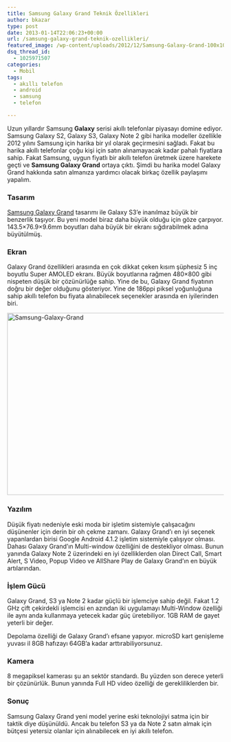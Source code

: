 ```yaml
---
title: Samsung Galaxy Grand Teknik Özellikleri
author: bkazar
type: post
date: 2013-01-14T22:06:23+00:00
url: /samsung-galaxy-grand-teknik-ozellikleri/
featured_image: /wp-content/uploads/2012/12/Samsung-Galaxy-Grand-100x100.jpg
dsq_thread_id:
  - 1025971507
categories:
  - Mobil
tags:
  - akıllı telefon
  - android
  - samsung
  - telefon

---
```

Uzun yıllardır Samsung **Galaxy** serisi akıllı telefonlar piyasayı domine ediyor. Samsung Galaxy S2, Galaxy S3, Galaxy Note 2 gibi harika modeller özellikle 2012 yılını Samsung için harika bir yıl olarak geçirmesini sağladı. Fakat bu harika akıllı telefonlar çoğu kişi için satın alınamayacak kadar pahalı fiyatlara sahip. Fakat Samsung, uygun fiyatlı bir akıllı telefon üretmek üzere harekete geçti ve **Samsung Galaxy Grand** ortaya çıktı. Şimdi bu harika model Galaxy Grand hakkında satın almanıza yardımcı olacak birkaç özellik paylaşımı yapalım.

### Tasarım

[Samsung Galaxy Grand][1] tasarımı ile Galaxy S3’e inanılmaz büyük bir benzerlik taşıyor. Bu yeni model biraz daha büyük olduğu için göze çarpıyor. 143.5&#215;76.9&#215;9.6mm boyutları daha büyük bir ekranı sığdırabilmek adına büyütülmüş.

### Ekran

Galaxy Grand özellikleri arasında en çok dikkat çeken kısım şüphesiz 5 inç boyutlu Super AMOLED ekranı. Büyük boyutlarına rağmen 480&#215;800 gibi nispeten düşük bir çözünürlüğe sahip. Yine de bu, Galaxy Grand fiyatının doğru bir değer olduğunu gösteriyor. Yine de 186ppi piksel yoğunluğuna sahip akıllı telefon bu fiyata alınabilecek seçenekler arasında en iyilerinden biri.

<img class="aligncenter size-full wp-image-9957" alt="Samsung-Galaxy-Grand" src="https://www.murekkep.org/wp-content/uploads/2012/12/Samsung-Galaxy-Grand.jpg" width="516" height="424" srcset="https://www.murekkep.org/wp-content/uploads/2012/12/Samsung-Galaxy-Grand.jpg 516w, https://www.murekkep.org/wp-content/uploads/2012/12/Samsung-Galaxy-Grand-400x328.jpg 400w, https://www.murekkep.org/wp-content/uploads/2012/12/Samsung-Galaxy-Grand-50x41.jpg 50w, https://www.murekkep.org/wp-content/uploads/2012/12/Samsung-Galaxy-Grand-121x100.jpg 121w, https://www.murekkep.org/wp-content/uploads/2012/12/Samsung-Galaxy-Grand-243x200.jpg 243w, https://www.murekkep.org/wp-content/uploads/2012/12/Samsung-Galaxy-Grand-371x305.jpg 371w" sizes="(max-width: 516px) 100vw, 516px" /> 

### Yazılım

Düşük fiyatı nedeniyle eski moda bir işletim sistemiyle çalışacağını düşünenler için derin bir oh çekme zamanı. Galaxy Grand’ı en iyi seçenek yapanlardan birisi Google Android 4.1.2 işletim sistemiyle çalışıyor olması. Dahası Galaxy Grand’ın Multi-window özelliğini de destekliyor olması. Bunun yanında Galaxy Note 2 üzerindeki en iyi özelliklerden olan Direct Call, Smart Alert, S Video, Popup Video ve AllShare Play de Galaxy Grand’ın en büyük artılarından.

### İşlem Gücü

Galaxy Grand, S3 ya Note 2 kadar güçlü bir işlemciye sahip değil. Fakat 1.2 GHz çift çekirdekli işlemcisi en azından iki uygulamayı Multi-Window özelliği ile aynı anda kullanmaya yetecek kadar güç üretebiliyor. 1GB RAM de gayet yeterli bir değer.

Depolama özelliği de Galaxy Grand’ı efsane yapıyor. microSD kart genişleme yuvası il 8GB hafızayı 64GB’a kadar arttırabiliyorsunuz.

### Kamera

8 megapiksel kamerası şu an sektör standardı. Bu yüzden son derece yeterli bir çözünürlük. Bunun yanında Full HD video özelliği de gerekliliklerden bir.

### Sonuç

Samsung Galaxy Grand yeni model yerine eski teknolojiyi satma için bir taktik diye düşünüldü. Ancak bu telefon S3 ya da Note 2 satın almak için bütçesi yetersiz olanlar için alınabilecek en iyi akıllı telefon.

 [1]: hhttps://www.murekkep.org/telefon/samsung-galaxy-grand